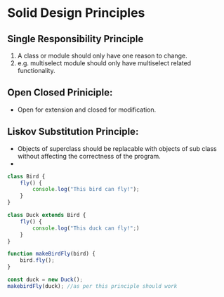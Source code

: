 # Solid Design Principles

## Single Responsibility Principle

1. A class or module should only have one reason to change.
2. e.g. multiselect module should only have multiselect related functionality.

## Open Closed Priniciple:

- Open for extension and closed for modification.

## Liskov Substitution Principle:
- Objects of superclass should be replacable with objects of sub class without affecting the correctness of the program.
- 
```js
class Bird {
    fly() {
        console.log("This bird can fly!");
    }
}

class Duck extends Bird {
    fly() {
        console.log("This duck can fly!";)
    }
}

function makeBirdFly(bird) {
    bird.fly();
}

const duck = new Duck();
makebirdFly(duck); //as per this principle should work
```
